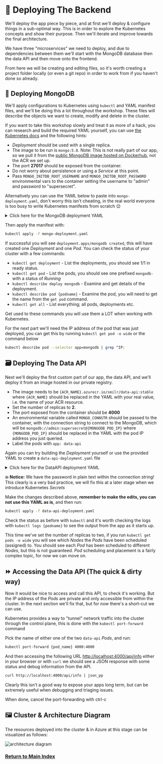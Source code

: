 # 🚀 Deploying The Backend

We'll deploy the app piece by piece, and at first we'll deploy & configure things in a sub-optimal way. This is in order to explore the Kubernetes concepts and show their purpose. Then we'll iterate and improve towards the final architecture.

We have three "microservices" we need to deploy, and due to dependencies between them we'll start with the MongoDB database then the data API and then move onto the frontend.

From here we will be creating and editing files, so it's worth creating a project folder locally (or even a git repo) in order to work from if you haven't done so already.

## 🍃 Deploying MongoDB

We'll apply configurations to Kubernetes using `kubectl` and YAML manifest files, and we'll be doing this a lot throughout the workshop. These files will describe the objects we want to create, modify and delete in the cluster.

If you want to take this workshop slowly and treat it as more of a hack, you can research and build the required YAML yourself, you can use [the Kubernetes docs](https://kubernetes.io/docs/concepts/workloads/controllers/deployment/) and the following hints:

- _Deployment_ should be used with a single replica.
- The image to be run is `mongo:5.0`. Note: This is not really part of our app, so we pull it from the [public MongoDB image hosted on Dockerhub](https://hub.docker.com/_/mongo), not the ACR we set up.
- The port **27017** should be exposed from the container.
- Do not worry about persistence or using a _Service_ at this point.
- Pass `MONGO_INITDB_ROOT_USERNAME` and `MONGO_INITDB_ROOT_PASSWORD` environmental vars to the container setting the username to "admin" and password to "supersecret".

Alternatively you can use the YAML below to paste into `mongo-deployment.yaml`, don't worry this isn't cheating, in the real world everyone is too busy to write Kubernetes manifests from scratch 😉

<details markdown="1">
<summary>Click here for the MongoDB deployment YAML</summary>

```yaml
kind: Deployment
apiVersion: apps/v1

metadata:
  name: mongodb

spec:
  replicas: 1
  selector:
    matchLabels:
      app: mongodb
  template:
    metadata:
      labels:
        app: mongodb
    spec:
      containers:
        - name: mongodb-container

          image: mongo:5.0
          imagePullPolicy: Always

          ports:
            - containerPort: 27017

          env:
            - name: MONGO_INITDB_ROOT_USERNAME
              value: admin
            - name: MONGO_INITDB_ROOT_PASSWORD
              value: supersecret
```

</details>

Then apply the manifest with:

```bash
kubectl apply -f mongo-deployment.yaml
```

If successful you will see `deployment.apps/mongodb created`, this will have created one _Deployment_ and one _Pod_. You can check the status of your cluster with a few commands:

- `kubectl get deployment` - List the deployments, you should see 1/1 in ready status.
- `kubectl get pod` - List the pods, you should see one prefixed `mongodb-` with a status of _Running_
- `kubectl describe deploy mongodb` - Examine and get details of the deployment.
- `kubectl describe pod {podname}` - Examine the pod, you will need to get the name from the `get pod` command.
- `kubectl get all` - List everything; all pods, deployments etc.

Get used to these commands you will use them a LOT when working with Kubernetes.

For the next part we'll need the IP address of the pod that was just deployed, you can get this by running `kubectl get pod -o wide` or the command below

```bash
kubectl describe pod --selector app=mongodb | grep ^IP:
```

## 🗃️ Deploying The Data API

Next we'll deploy the first custom part of our app, the data API, and we'll deploy it from an image hosted in our private registry.

- The image needs to be `{ACR_NAME}.azurecr.io/smilr/data-api:stable` where `{ACR_NAME}` should be replaced in the YAML with your real value, i.e. the name of your ACR resource.
- Set the number of replicas to **2**.
- The port exposed from the container should be **4000**
- An environmental variable called `MONGO_CONNSTR` should be passed to the container, with the connection string to connect to the MongoDB, which will be `mongodb://admin:supersecret@{MONGODB_POD_IP}` where `{MONGODB_POD_IP}` should be replaced in the YAML with the pod IP address you just queried.
- Label the pods with `app: data-api`

Again you can try building the _Deployment_ yourself or use the provided YAML to create a `data-api-deployment.yaml` file

<details markdown="1">
<summary>Click here for the DataAPI deployment YAML</summary>

```yaml
kind: Deployment
apiVersion: apps/v1

metadata:
  name: data-api

spec:
  replicas: 2
  selector:
    matchLabels:
      app: data-api
  template:
    metadata:
      labels:
        app: data-api
    spec:
      containers:
        - name: data-api-container

          image: {ACR_NAME}.azurecr.io/smilr/data-api:stable
          imagePullPolicy: Always

          ports:
            - containerPort: 4000

          env:
            - name: MONGO_CONNSTR
              value: mongodb://admin:supersecret@{MONGODB_POD_IP}
```

</details>

**💥 Notice:** We have the password in plain text within the connection string! This clearly is a very bad practice, we will fix this at a later stage when we introduce Kubernetes _Secrets_

Make the changes described above, **remember to make the edits, you can not use this YAML as is**, and then run:

```bash
kubectl apply -f data-api-deployment.yaml
```

Check the status as before with `kubectl` and it's worth checking the logs with `kubectl logs {podname}` to see the output from the app as it starts up.

This time we've set the number of replicas to two, if you run `kubectl get pods -o wide` you will see which _Nodes_ the _Pods_ have been scheduled (assigned) to. You should see each _Pod_ has been scheduled to different _Nodes_, but this is not guaranteed. _Pod_ scheduling and placement is a fairly complex topic, for now we can move on.

## ⏩ Accessing the Data API (The quick & dirty way)

Now it would be nice to access and call this API, to check it's working. But the IP address of the _Pods_ are private and only accessible from within the cluster. In the next section we'll fix that, but for now there's a short-cut we can use.

Kubernetes provides a way to "tunnel" network traffic into the cluster through the control plane, this is done with the `kubectl port-forward` command

Pick the name of either one of the two `data-api` _Pods_, and run:

```bash
kubectl port-forward {pod_name} 4000:4000
```

And then accessing the following URL [http://localhost:4000/api/info](http://localhost:4000/api/info) either in your browser or with `curl` we should see a JSON response with some status and debug information from the API.

```sh
curl http://localhost:4000/api/info | json_pp 
```

Clearly this isn't a good way to expose your apps long term, but can be extremely useful when debugging and triaging issues.

When done, cancel the port-forwarding with ctrl-c

## 🖼️ Cluster & Architecture Diagram

The resources deployed into the cluster & in Azure at this stage can be visualized as follows:

![architecture diagram](./diagram.png)

### [Return to Main Index](../readme.md)
